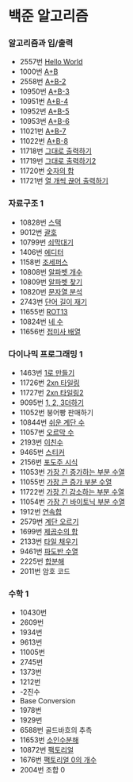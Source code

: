 <h1>백준 알고리즘</h1>

<h3>알고리즘과 입/출력</h3>
<ul>
  <li>2557번 <a href="https://github.com/skhucode/skhucode-taehoon/blob/master/Code/Code_2557.java">Hello World</a></li>
  <li>1000번 <a href="https://github.com/skhucode/skhucode-taehoon/blob/master/Code/Code_1000.java">A+B</a></li>
  <li>2558번 <a href="https://github.com/skhucode/skhucode-taehoon/blob/master/Code/Code_2558.java">A+B-2</a></li>
  <li>10950번 <a href="https://github.com/skhucode/skhucode-taehoon/blob/master/Code/Code_10950.java">A+B-3</a></li>
  <li>10951번 <a href="https://github.com/skhucode/skhucode-taehoon/blob/master/Code/Code_10951.java">A+B-4</a></li>
  <li>10952번 <a href="https://github.com/skhucode/skhucode-taehoon/blob/master/Code/Code_10952.java">A+B-5</a></li>
  <li>10953번 <a href="https://github.com/skhucode/skhucode-taehoon/blob/master/Code/Code_10953.java">A+B-6</a></li>
  <li>11021번 <a href="https://github.com/skhucode/skhucode-taehoon/blob/master/Code/Code_11021.java">A+B-7</a></li>
  <li>11022번 <a href="https://github.com/skhucode/skhucode-taehoon/blob/master/Code/Code_11022.java">A+B-8</a></li>
  <li>11718번 <a href="https://github.com/skhucode/skhucode-taehoon/blob/master/Code/Code_11718.java">그대로 출력하기</a></li>
  <li>11719번 <a href="https://github.com/skhucode/skhucode-taehoon/blob/master/Code/Code_11719.java">그대로 출력하기2</a></li>
  <li>11720번 <a href="https://github.com/skhucode/skhucode-taehoon/blob/master/Code/Code_11720.java">숫자의 합</a></li>
  <li>11721번 <a href="https://github.com/skhucode/skhucode-taehoon/blob/master/Code/Code_11721.java">열 개씩 끊어 출력하기</a></li>
</ul>

<h3>자료구조 1</h3>
<ul>
  <li>10828번 <a href="https://github.com/skhucode/skhucode-taehoon/blob/master/Code/Code_10828.java">스택</a></li>
  <li>9012번 <a href="https://github.com/skhucode/skhucode-taehoon/blob/master/Code/Code_9012.java">괄호</a></li>
  <li>10799번 <a href="https://github.com/skhucode/skhucode-taehoon/blob/master/Code/Code_10799.java">쇠막대기</a></li>
  <li>1406번 <a href="https://github.com/skhucode/skhucode-taehoon/blob/master/Code/Code_1406.java">에디터</a></li>
  <li>1158번 <a href="https://github.com/skhucode/skhucode-taehoon/blob/master/Code/Code_1158.java">조세퍼스</a></li>
  <li>10808번 <a href="https://github.com/skhucode/skhucode-taehoon/blob/master/Code/Code_10808.java">알파벳 개수</a></li>
  <li>10809번 <a href="https://github.com/skhucode/skhucode-taehoon/blob/master/Code/Code_10809.java">알파벳 찾기</a></li>
  <li>10820번  <a href="https://github.com/skhucode/skhucode-taehoon/blob/master/Code/Code_10820.java">문자열 분석</a></li>
  <li>2743번 <a href="https://github.com/skhucode/skhucode-taehoon/blob/master/Code/Code_2743.java">단어 길이 재기</a></li>
  <li>11655번 <a href="https://github.com/skhucode/skhucode-taehoon/blob/master/Code/Code_11655.java">ROT13</a></li>
  <li>10824번 <a href="https://github.com/skhucode/skhucode-taehoon/blob/master/Code/Code_10824.java">네 수</a></li>
  <li>11656번 <a href="https://github.com/skhucode/skhucode-taehoon/blob/master/Code/Code_11656.java">접미사 배열</a></li>
</ul>

<h3>다이나믹 프로그래밍 1</h3>
<ul>
  <li>1463번 <a href="https://github.com/skhucode/skhucode-taehoon/blob/master/Code/Code_1463.java">1로 만들기</a></li>
  <li>11726번 <a href="https://github.com/skhucode/skhucode-taehoon/blob/master/Code/Code_11726.java">2xn 타일링</a></li>
  <li>11727번 <a href="https://github.com/skhucode/skhucode-taehoon/blob/master/Code/Code_11727.java">2xn 타일링2</a></li>
  <li>9095번 <a href="https://github.com/skhucode/skhucode-taehoon/blob/master/Code/Code_9095.java">1, 2, 3더하기</a></li>
  <li>11052번 붕어빵 판매하기</li>
  <li>10844번 <a href="https://github.com/skhucode/skhucode-taehoon/blob/master/Code/Code_10844.java">쉬운 계단 수</a></li>
  <li>11057번 <a href="https://github.com/skhucode/skhucode-taehoon/blob/master/Code/Code_11057.java">오르막 수</a></li>
  <li>2193번 <a href="https://github.com/skhucode/skhucode-taehoon/blob/master/Code/Code_2193.java">이친수</a></li>
  <li>9465번 <a href="https://github.com/skhucode/skhucode-taehoon/blob/master/Code/Code_9465.java">스티커</a></li>
  <li>2156번 <a href="https://github.com/skhucode/skhucode-taehoon/blob/master/Code/Code_2156.java">포도주 시식</a></li>
  <li>11053번 <a href="https://github.com/skhucode/skhucode-taehoon/blob/master/Code/Code_11053.java">가장 긴 증가하는 부분 수열</a></li>
  <li>11055번 <a href="https://github.com/skhucode/skhucode-taehoon/blob/master/Code/Code_11055.java">가장 큰 증가 부분 수열</a></li>
  <li>11722번 <a href="https://github.com/skhucode/skhucode-taehoon/blob/master/Code/Code_11722.java">가장 긴 감소하는 부분 수열</a></li>
  <li>11054번 <a href="https://github.com/skhucode/skhucode-taehoon/blob/master/Code/Code_11054.java">가장 긴 바이토닉 부분 수열</a></li>
  <li>1912번 <a href="https://github.com/skhucode/skhucode-taehoon/blob/master/Code/Code_1912.java">연속합</a></li>
  <li>2579번 <a href="https://github.com/skhucode/skhucode-taehoon/blob/master/Code/Code_2579.java">계단 오르기</a></li>
  <li>1699번 <a href="https://github.com/skhucode/skhucode-taehoon/blob/master/Code/Code_1699.java">제곱수의 합</a></li>
  <li>2133번 <a href="https://github.com/skhucode/skhucode-taehoon/blob/master/Code/Code_2133.java">타일 채우기</a></li>
  <li>9461번 <a href="https://github.com/skhucode/skhucode-taehoon/blob/master/Code/Code_9461.java">파도반 수열</a></li>
  <li>2225번 <a href="https://github.com/skhucode/skhucode-taehoon/blob/master/Code/Code_2225.java">합분해</a></li>
  <li>2011번 암호 코드</a></li>
</ul>

<h3>수학 1</h3>
<ul>
  <li>10430번 <a href="https://github.com/skhucode/skhucode-taehoon/blob/master/Code/Code_10430.java"></a></li>
  <li>2609번 <a href="https://github.com/skhucode/skhucode-taehoon/blob/master/Code/Code_2609.java"></a></li>
  <li>1934번 <a href="https://github.com/skhucode/skhucode-taehoon/blob/master/Code/Code_1934.java"></a></li>
  <li>9613번  <a href="https://github.com/skhucode/skhucode-taehoon/blob/master/Code/Code_9613.java"></a></li>
  <li>11005번 <a href="https://github.com/skhucode/skhucode-taehoon/blob/master/src/Code_11005.java"></a></li>
  <li>2745번  <a href="https://github.com/skhucode/skhucode-taehoon/blob/master/src/Code_2745.java"></a></li>
  <li>1373번  <a href="https://github.com/skhucode/skhucode-taehoon/blob/master/src/Code_1373.java"></a></li>
  <li>1212번  <a href="https://github.com/skhucode/skhucode-taehoon/blob/master/src/Code_1212.java"></a></li>
  <li>-2진수  </li>
  <li>Base Conversion  </li>
  <li>1978번  <a href="https://github.com/skhucode/skhucode-taehoon/blob/master/Code/Code_1978.java"></a></li>
  <li>1929번  <a href="https://github.com/skhucode/skhucode-taehoon/blob/master/Code/Code_1929.java"></a></li>
  <li>6588번 골드바흐의 추측</li>
  <li>11653번  <a href="">소인수분해</a></li>
  <li>10872번  <a href="https://github.com/skhucode/skhucode-taehoon/blob/master/Code/Code_10872.java">팩토리얼</a></li>
  <li>1676번  <a href="https://github.com/skhucode/skhucode-taehoon/blob/master/Code/Code_1676.java">팩토리얼 0의 개수</a></li>
  <li>2004번 조합 0</li>
</ul>
